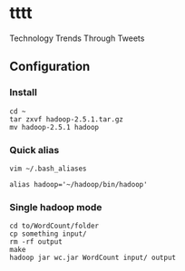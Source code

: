 tttt
====

Technology Trends Through Tweets

Configuration
-------------
### Install
    cd ~
    tar zxvf hadoop-2.5.1.tar.gz
    mv hadoop-2.5.1 hadoop

### Quick alias
    vim ~/.bash_aliases

    alias hadoop='~/hadoop/bin/hadoop'

### Single hadoop mode
    cd to/WordCount/folder
    cp something input/
    rm -rf output
    make
    hadoop jar wc.jar WordCount input/ output
